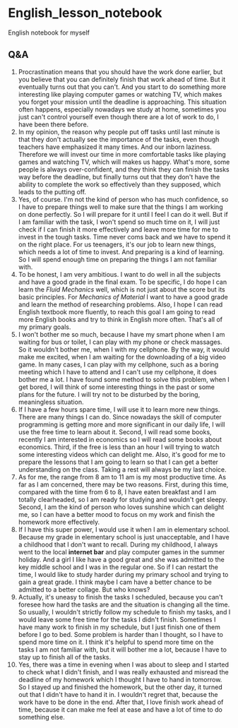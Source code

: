 # English_lesson_notebook
English notebook for myself
## Q&A  
1. Procrastination means that you should have the work done earlier, but you believe that you can definitely finish that work ahead of time. But it eventually turns out that you can't. And you start to do something more interesting like playing computer games or watching TV, which makes you forget your mission until the deadline is approaching. This situation often happens, especially nowadays we study at home, sometimes you just can't control yourself even though there are a lot of work to do, I have been there before.  
2. In my opinion, the reason why people put off tasks until last minute is that they don't actually see the importance of the tasks, even though teachers have emphasized it many times. And our inborn laziness. Therefore we will invest our time in more comfortable tasks like playing games and watching TV, which will makes us happy. What's more, some people is always over-confident, and they think they can 
finish the tasks way before the deadline, but finally turns out that they don't have the ability to complete the work so effectively than they supposed, which leads to the putting off.   
3. Yes, of course. I'm not the kind of person who has much confidence, so I have to prepare things well to make sure that the things I am working on done perfectly. So I will prepare for it until I feel I can do it well. But if I am familiar with the task, I won't spend so much time on it, I will just check if I can finish it more effectively and leave more time for me to invest in the tough tasks. Time never coms back and we have to spend it on the right place. For us teenagers, it's our job to learn new things, which needs a lot of time to invest. And preparing is a kind of learning. So I will spend enough time on preparing the things I am not familiar with.   
4. To be honest, I am very ambitious. I want to do well in all the subjects and have a good grade in the final exam. To be specific, I do hope I can learn the *Fluid Mechanics* well, which is not just about the score but its basic principles. For *Mechanics of Material* I want to have a good grade and learn the method of researching problems. Also, I hope I can read English textbook more fluently, to reach this goal I am going to read more English books and try to think in English more often. That's all of my primary goals.   
5. I won't bother me so much, because I have my smart phone when I am waiting for bus or toilet, I can play with my phone or check massages. So it wouldn't bother me, when I with my cellphone. By the way, it would make me excited, when I am waiting for the downloading of a big video game. In many cases, I can play with my cellphone, such as a boring meeting which I have to attend and I can't use my cellphone, it does bother me a lot. I have found some method to solve this problem, when I get bored, I will think of some interesting things in the past or some plans for the future. I will try not to be disturbed by the boring, meaningless situation.   
6. If I have a few hours spare time, I will use it to learn more new things. There are many things I can do. Since nowadays the skill of computer programming is getting more and more significant in our daily life, I will use the free time to learn about it. Second, I will read some books, recently I am interested in economics so I will read some books about economics. Third, if the free is less than an hour I will trying to watch some interesting videos which can delight me. Also, it's good for me to prepare the lessons that I am going to learn so that I can get a better understanding on the class. Taking a rest will always be my last choice. 
7. As for me, the range from 8 am to 11 am is my most productive time. As far as I am concerned, there may be two reasons. First, during this time, compared with the time from 6 to 8, I have eaten breakfast and I am totally clearheaded, so I am ready for studying and wouldn't get sleepy. Second, I am the kind of person who loves sunshine which can delight me, so I can have a better mood to focus on my work and finish the homework more effectively.  
8. If I have this super power, I would use it when I am in elementary school. Because my grade in elementary school is just unacceptable, and I have a childhood that I don't want to recall. During my childhood, I always went to the local **internet bar** and play computer games in the summer holiday. And a girl I like have a good great and she was admitted to the key middle school and I was in the regular one. So if I can restart the time, I would like to study harder during my primary school and trying to gain a great grade. I think maybe I cam have a better chance to be admitted to a better collage. But who knows?   
9. Actually, it's uneasy to finish the tasks I scheduled, because you can't foresee how hard the tasks are and the situation is changing all the time. So usually, I wouldn't strictly follow my schedule to finish my tasks, and I would leave some free time for the tasks I didn't finish. Sometimes I have many work to finish in my schedule, but I just finish one of them before I go to bed. Some problem is harder than I thought, so I have to spend more time on it. I think it's helpful to spend more time on the tasks I am not familiar with, but it will bother me a lot, because I have to stay up to finish all of the tasks. 
10. Yes, there was a time in evening when I was about to sleep and I started to check what I didn't finish, and I was really exhausted and misread the deadline of my homework which I thought I have to hand in tomorrow. So I stayed up and finished the homework, but the other day, it turned out that I didn't have to hand it in. I wouldn't regret that, because the work have to be done in the end. After that, I love finish work ahead of time, because it can make me feel at ease and have a lot of time to do something else.

